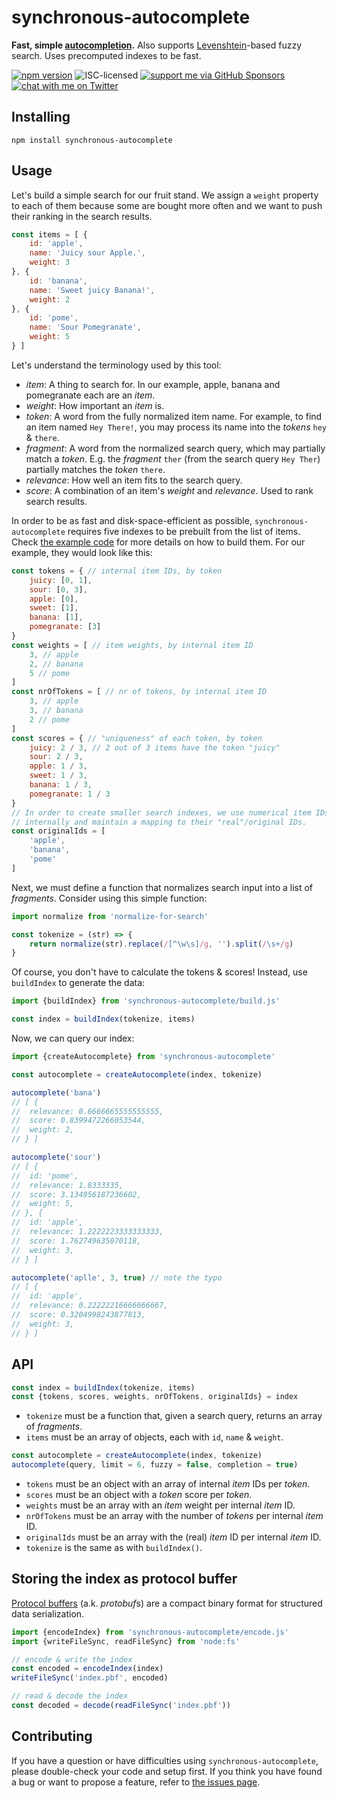 # synchronous-autocomplete

**Fast, simple [autocompletion](https://en.wikipedia.org/wiki/Autocomplete).** Also supports [Levenshtein](https://en.wikipedia.org/wiki/Levenshtein_distance)-based fuzzy search. Uses precomputed indexes to be fast.

[![npm version](https://img.shields.io/npm/v/synchronous-autocomplete.svg)](https://www.npmjs.com/package/synchronous-autocomplete)
![ISC-licensed](https://img.shields.io/github/license/derhuerst/synchronous-autocomplete.svg)
[![support me via GitHub Sponsors](https://img.shields.io/badge/support%20me-donate-fa7664.svg)](https://github.com/sponsors/derhuerst)
[![chat with me on Twitter](https://img.shields.io/badge/chat%20with%20me-on%20Twitter-1da1f2.svg)](https://twitter.com/derhuerst)


## Installing

```shell
npm install synchronous-autocomplete
```


## Usage

Let's build a simple search for our fruit stand. We assign a `weight` property to each of them because some are bought more often and we want to push their ranking in the search results.

```js
const items = [ {
	id: 'apple',
	name: 'Juicy sour Apple.',
	weight: 3
}, {
	id: 'banana',
	name: 'Sweet juicy Banana!',
	weight: 2
}, {
	id: 'pome',
	name: 'Sour Pomegranate',
	weight: 5
} ]
```

Let's understand the terminology used by this tool:

- *item*: A thing to search for. In our example, apple, banana and pomegranate each are an *item*.
- *weight*: How important an *item* is.
- *token*: A word from the fully normalized item name. For example, to find an item named `Hey There!`, you may process its name into the *tokens* `hey` & `there`.
- *fragment*: A word from the normalized search query, which may partially match a *token*. E.g. the *fragment* `ther` (from the search query `Hey Ther`) partially matches the *token* `there`.
- *relevance*: How well an item fits to the search query.
- *score*: A combination of an item's *weight* and *relevance*. Used to rank search results.

In order to be as fast and disk-space-efficient as possible, `synchronous-autocomplete` requires five indexes to be prebuilt from the list of items. Check [the example code](example.js) for more details on how to build them. For our example, they would look like this:

```js
const tokens = { // internal item IDs, by token
	juicy: [0, 1],
	sour: [0, 3],
	apple: [0],
	sweet: [1],
	banana: [1],
	pomegranate: [3]
}
const weights = [ // item weights, by internal item ID
	3, // apple
	2, // banana
	5 // pome
]
const nrOfTokens = [ // nr of tokens, by internal item ID
	3, // apple
	3, // banana
	2 // pome
]
const scores = { // "uniqueness" of each token, by token
	juicy: 2 / 3, // 2 out of 3 items have the token "juicy"
	sour: 2 / 3,
	apple: 1 / 3,
	sweet: 1 / 3,
	banana: 1 / 3,
	pomegranate: 1 / 3
}
// In order to create smaller search indexes, we use numerical item IDs
// internally and maintain a mapping to their "real"/original IDs.
const originalIds = [
	'apple',
	'banana',
	'pome'
]
```

Next, we must define a function that normalizes search input into a list of *fragments*. Consider using this simple function:

```js
import normalize from 'normalize-for-search'

const tokenize = (str) => {
	return normalize(str).replace(/[^\w\s]/g, '').split(/\s+/g)
}
```

Of course, you don't have to calculate the tokens & scores! Instead, use `buildIndex` to generate the data:

```js
import {buildIndex} from 'synchronous-autocomplete/build.js'

const index = buildIndex(tokenize, items)
```

Now, we can query our index:

```js
import {createAutocomplete} from 'synchronous-autocomplete'

const autocomplete = createAutocomplete(index, tokenize)

autocomplete('bana')
// [ {
// 	relevance: 0.6666665555555555,
// 	score: 0.8399472266053544,
// 	weight: 2,
// } ]

autocomplete('sour')
// [ {
// 	id: 'pome',
// 	relevance: 1.8333335,
// 	score: 3.134956187236602,
// 	weight: 5,
// }, {
// 	id: 'apple',
// 	relevance: 1.2222223333333333,
// 	score: 1.762749635070118,
// 	weight: 3,
// } ]

autocomplete('aplle', 3, true) // note the typo
// [ {
// 	id: 'apple',
// 	relevance: 0.22222216666666667,
// 	score: 0.3204998243877813,
// 	weight: 3,
// } ]
```


## API

```js
const index = buildIndex(tokenize, items)
const {tokens, scores, weights, nrOfTokens, originalIds} = index
```

- `tokenize` must be a function that, given a search query, returns an array of *fragments*.
- `items` must be an array of objects, each with `id`, `name` & `weight`.

```js
const autocomplete = createAutocomplete(index, tokenize)
autocomplete(query, limit = 6, fuzzy = false, completion = true)
```

- `tokens` must be an object with an array of internal *item* IDs per *token*.
- `scores` must be an object with a *token* score per *token*.
- `weights` must be an array with an *item* weight per internal *item* ID.
- `nrOfTokens` must be an array with the number of *tokens* per internal *item* ID.
- `originalIds` must be an array with the (real) *item* ID per internal *item* ID.
- `tokenize` is the same as with `buildIndex()`.


## Storing the index as protocol buffer

[Protocol buffers](https://developers.google.com/protocol-buffers/) (a.k. *protobuf*s) are a compact binary format for structured data serialization.

```js
import {encodeIndex} from 'synchronous-autocomplete/encode.js'
import {writeFileSync, readFileSync} from 'node:fs'

// encode & write the index
const encoded = encodeIndex(index)
writeFileSync('index.pbf', encoded)

// read & decode the index
const decoded = decode(readFileSync('index.pbf'))
```


## Contributing

If you have a question or have difficulties using `synchronous-autocomplete`, please double-check your code and setup first. If you think you have found a bug or want to propose a feature, refer to [the issues page](https://github.com/derhuerst/synchronous-autocomplete/issues).
